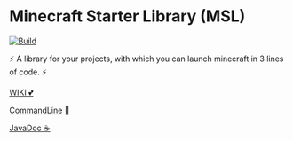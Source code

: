 # Minecraft Starter Library (MSL) 
[![Build](https://app.travis-ci.com/Leanfe/MStarter.svg?branch=main)](https://leanfe.github.io/MStarter/)

⚡ A library for your projects, with which you can launch minecraft in 3 lines of code. ⚡

[WIKI 💕](https://github.com/Leanfe/MStarter/wiki)

[CommandLine 🎉](https://github.com/Leanfe/MStarter/wiki/Minecraft-CommandLine-args.)

[JavaDoc ☕](https://leanfe.github.io/MStarter/javadoc)
